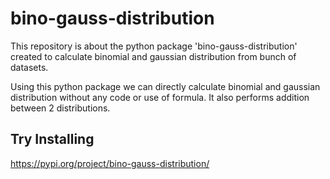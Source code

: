 # bino-gauss-distribution
This repository is about the python package 'bino-gauss-distribution' created to calculate binomial and gaussian distribution from bunch of datasets.

Using this python package we can directly calculate binomial and gaussian distribution without any code or use of formula.
It also performs addition between 2 distributions.

## Try Installing

https://pypi.org/project/bino-gauss-distribution/
